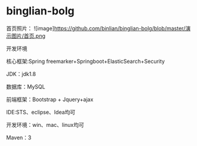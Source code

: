 # binglian-bolg

首页照片：
 ![image]https://github.com/binlian/binglian-bolg/blob/master/演示图片/首页.png

开发环境

核心框架:Spring freemarker+Springboot+ElasticSearch+Security

JDK：jdk1.8

数据库：MySQL

前端框架：Bootstrap + Jquery+ajax

IDE:STS、eclipse、Idea均可

开发环境：win、mac、linux均可

Maven：3






